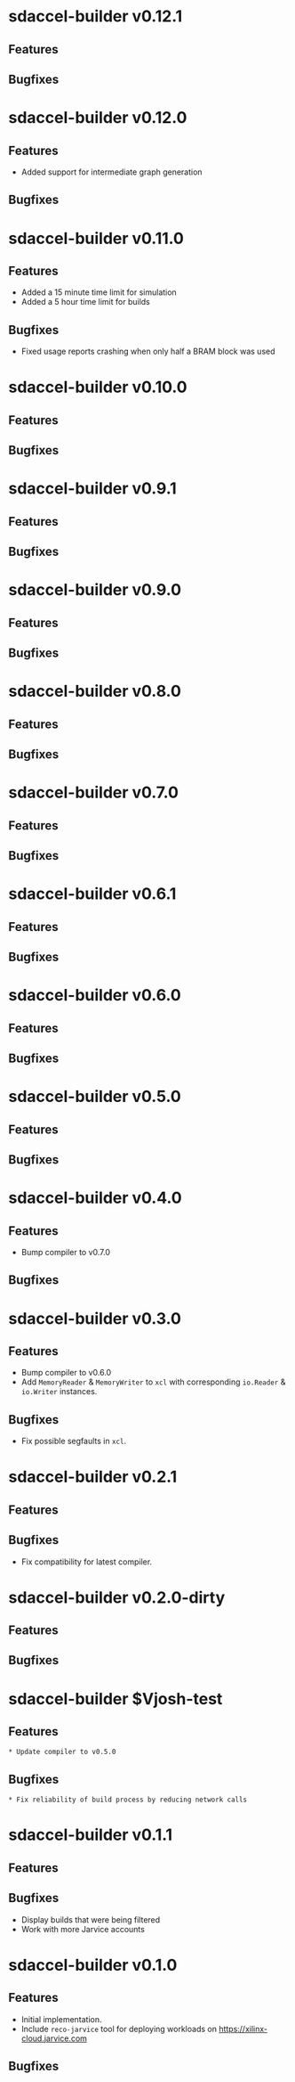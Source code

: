 # sdaccel-builder v0.12.1

## Features

## Bugfixes

# sdaccel-builder v0.12.0

## Features

* Added support for intermediate graph generation

## Bugfixes

# sdaccel-builder v0.11.0

## Features

* Added a 15 minute time limit for simulation
* Added a 5 hour time limit for builds

## Bugfixes

* Fixed usage reports crashing when only half a BRAM block was used
# sdaccel-builder v0.10.0

## Features

## Bugfixes

# sdaccel-builder v0.9.1

## Features

## Bugfixes

# sdaccel-builder v0.9.0

## Features

## Bugfixes

# sdaccel-builder v0.8.0

## Features

## Bugfixes

# sdaccel-builder v0.7.0

## Features

## Bugfixes

# sdaccel-builder v0.6.1

## Features

## Bugfixes

# sdaccel-builder v0.6.0

## Features

## Bugfixes

# sdaccel-builder v0.5.0

## Features

## Bugfixes

# sdaccel-builder v0.4.0

## Features

* Bump compiler to v0.7.0

## Bugfixes

# sdaccel-builder v0.3.0

## Features

* Bump compiler to v0.6.0
* Add `MemoryReader` & `MemoryWriter` to `xcl` with corresponding `io.Reader` & `io.Writer` instances.

## Bugfixes

* Fix possible segfaults in `xcl`.

# sdaccel-builder v0.2.1

## Features

## Bugfixes

* Fix compatibility for latest compiler.

# sdaccel-builder v0.2.0-dirty

## Features

## Bugfixes

# sdaccel-builder $Vjosh-test

## Features

    * Update compiler to v0.5.0

## Bugfixes

    * Fix reliability of build process by reducing network calls

# sdaccel-builder v0.1.1

## Features

## Bugfixes

   * Display builds that were being filtered
   * Work with more Jarvice accounts

# sdaccel-builder v0.1.0

## Features

   * Initial implementation.
   * Include `reco-jarvice` tool for deploying workloads on https://xilinx-cloud.jarvice.com

## Bugfixes
